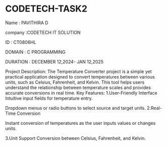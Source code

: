 # CODETECH-TASK2
Name : PAVITHIRA D

company :CODETECH IT SOLUTION

ID : CT0806HL

DOMAIN : C PROGRAMMING

DURATION : DECEMBER 12,2024- JAN 12,2025

Project Description:
The Temperature Converter project is a simple yet practical application designed to convert temperatures between various units, such as Celsius, Fahrenheit, and Kelvin. This tool helps users understand the relationship between temperature scales and provides accurate conversions in real time.
Key Features:
1.User-Friendly Interface
Intuitive input fields for temperature entry.

Dropdown menus or radio buttons to select source and target units.
2.Real-Time Conversion

Instant conversion of temperatures as the user inputs values or changes units.

3.Unit Support
Conversion between Celsius, Fahrenheit, and Kelvin.

